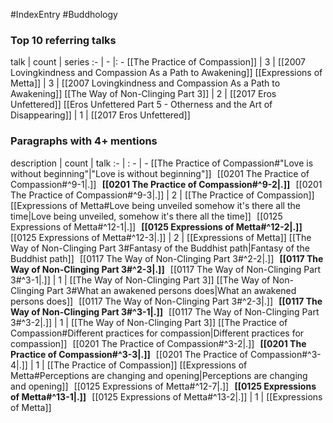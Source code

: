 #IndexEntry #Buddhology

### Top 10 referring talks
talk | count | series
:- | - |: -
[[The Practice of Compassion]] | 3 | [[2007 Lovingkindness and Compassion As a Path to Awakening]]
[[Expressions of Metta]] | 3 | [[2007 Lovingkindness and Compassion As a Path to Awakening]]
[[The Way of Non-Clinging Part 3]] | 2 | [[2017 Eros Unfettered]]
[[Eros Unfettered Part 5 - Otherness and the Art of Disappearing]] | 1 | [[2017 Eros Unfettered]]

### Paragraphs with 4+ mentions
description | count | talk
:- | : - | -
[[The Practice of Compassion#"Love is without beginning"\|"Love is without beginning"]] &nbsp;&nbsp;[[0201 The Practice of Compassion#^9-1\|.]] &nbsp; **[[0201 The Practice of Compassion#^9-2\|.]]** &nbsp; [[0201 The Practice of Compassion#^9-3\|.]] | 2 | [[The Practice of Compassion]]
[[Expressions of Metta#Love being unveiled somehow it's there all the time\|Love being unveiled, somehow it's there all the time]] &nbsp;&nbsp;[[0125 Expressions of Metta#^12-1\|.]] &nbsp; **[[0125 Expressions of Metta#^12-2\|.]]** &nbsp; [[0125 Expressions of Metta#^12-3\|.]] | 2 | [[Expressions of Metta]]
[[The Way of Non-Clinging Part 3#Fantasy of the Buddhist path\|Fantasy of the Buddhist path]] &nbsp;&nbsp;[[0117 The Way of Non-Clinging Part 3#^2-2\|.]] &nbsp; **[[0117 The Way of Non-Clinging Part 3#^2-3\|.]]** &nbsp; [[0117 The Way of Non-Clinging Part 3#^3-1\|.]] | 1 | [[The Way of Non-Clinging Part 3]]
[[The Way of Non-Clinging Part 3#What an awakened persons does\|What an awakened persons does]] &nbsp;&nbsp;[[0117 The Way of Non-Clinging Part 3#^2-3\|.]] &nbsp; **[[0117 The Way of Non-Clinging Part 3#^3-1\|.]]** &nbsp; [[0117 The Way of Non-Clinging Part 3#^3-2\|.]] | 1 | [[The Way of Non-Clinging Part 3]]
[[The Practice of Compassion#Different practices for compassion\|Different practices for compassion]] &nbsp;&nbsp;[[0201 The Practice of Compassion#^3-2\|.]] &nbsp; **[[0201 The Practice of Compassion#^3-3\|.]]** &nbsp; [[0201 The Practice of Compassion#^3-4\|.]] | 1 | [[The Practice of Compassion]]
[[Expressions of Metta#Perceptions are changing and opening\|Perceptions are changing and opening]] &nbsp;&nbsp;[[0125 Expressions of Metta#^12-7\|.]] &nbsp; **[[0125 Expressions of Metta#^13-1\|.]]** &nbsp; [[0125 Expressions of Metta#^13-2\|.]] | 1 | [[Expressions of Metta]]

